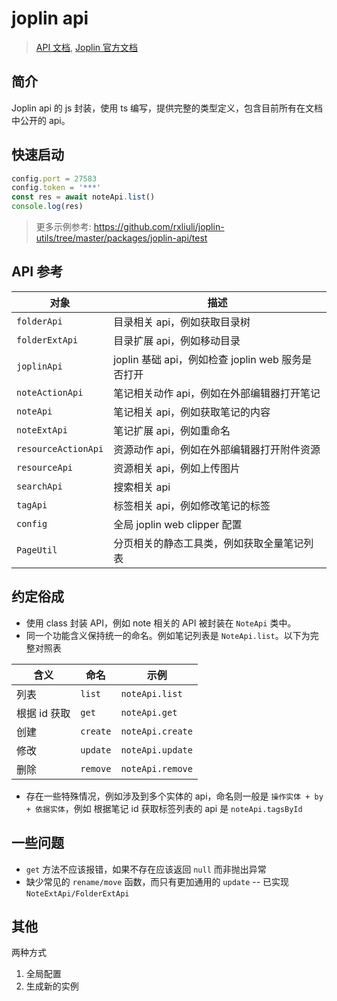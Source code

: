 # joplin api

> [API 文档](https://joplin-utils.rxliuli.com/api/joplin-api/), [Joplin 官方文档](https://joplinapp.org/api/references/rest_api/)

## 简介

Joplin api 的 js 封装，使用 ts 编写，提供完整的类型定义，包含目前所有在文档中公开的 api。

## 快速启动

```ts
config.port = 27583
config.token = '***'
const res = await noteApi.list()
console.log(res)
```

> 更多示例参考: <https://github.com/rxliuli/joplin-utils/tree/master/packages/joplin-api/test>

## API 参考

| 对象                | 描述                                              |
| ------------------- | ------------------------------------------------- |
| `folderApi`         | 目录相关 api，例如获取目录树                      |
| `folderExtApi`      | 目录扩展 api，例如移动目录                        |
| `joplinApi`         | joplin 基础 api，例如检查 joplin web 服务是否打开 |
| `noteActionApi`     | 笔记相关动作 api，例如在外部编辑器打开笔记        |
| `noteApi`           | 笔记相关 api，例如获取笔记的内容                  |
| `noteExtApi`        | 笔记扩展 api，例如重命名                          |
| `resourceActionApi` | 资源动作 api，例如在外部编辑器打开附件资源        |
| `resourceApi`       | 资源相关 api，例如上传图片                        |
| `searchApi`         | 搜索相关 api                                      |
| `tagApi`            | 标签相关 api，例如修改笔记的标签                  |
| `config`            | 全局 joplin web clipper 配置                      |
| `PageUtil`          | 分页相关的静态工具类，例如获取全量笔记列表        |

## 约定俗成

- 使用 class 封装 API，例如 note 相关的 API 被封装在 `NoteApi` 类中。
- 同一个功能含义保持统一的命名。例如笔记列表是 `NoteApi.list`。以下为完整对照表

| 含义         | 命名     | 示例             |
| ------------ | -------- | ---------------- |
| 列表         | `list`   | `noteApi.list`   |
| 根据 id 获取 | `get`    | `noteApi.get`    |
| 创建         | `create` | `noteApi.create` |
| 修改         | `update` | `noteApi.update` |
| 删除         | `remove` | `noteApi.remove` |

- 存在一些特殊情况，例如涉及到多个实体的 api，命名则一般是 `操作实体 + by + 依据实体`，例如 根据笔记 id 获取标签列表的 api 是 `noteApi.tagsById`

## 一些问题

- `get` 方法不应该报错，如果不存在应该返回 `null` 而非抛出异常
- 缺少常见的 `rename/move` 函数，而只有更加通用的 `update` -- 已实现 `NoteExtApi/FolderExtApi`

## 其他

两种方式

1. 全局配置
2. 生成新的实例
